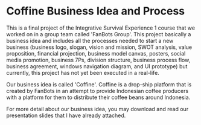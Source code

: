 # Coffine Business Idea and Process
This is a final project of the Integrative Survival Experience 1 course that we worked on in a group team called 'FanBots Group'. This project basically a business idea and includes all the processes needed to start a new business (business logo, slogan, vision and mission, SWOT analysis, value proposition, financial projection, business model canvas, posters, social media promotion, business 7Ps, division structure, business process flow, business agreement, windows navigation diagram, and UI prototype) but currently, this project has not yet been executed in a real-life.

Our business idea is called 'Coffine'. Coffine is a drop-ship platform that is created by FanBots in an attempt to provide Indonesian coffee producers with a platform for them to distribute their coffee beans around Indonesia.

For more detail about our business idea, you may download and read our presentation slides that I have already attached.

